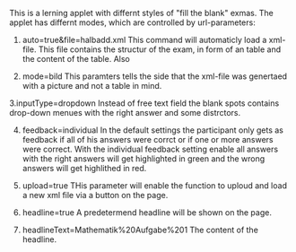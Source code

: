 This is a lerning applet with differnt styles of "fill the blank" exmas. The applet has differnt modes, which are controlled by url-parameters:

1. auto=true&file=halbadd.xml
This command will automaticly load a xml-file. This file contains the structur of the exam, in form of an table and the content of the table. Also 

2. mode=bild
This paramters tells the side that the xml-file was genertaed with a picture and not a table in mind.

3.inputType=dropdown
Instead of free text field the blank spots contains drop-down menues with the right answer and some distrctors.

4. feedback=individual
In the default settings the participant only gets as feedback if all of his answers were corrct or if one or more answers were correct.
With the individual feedback setting enable all answers with the right answers will get highlighted in green and the wrong answers will get highlithed in red.

5. upload=true
THis parameter will enable the function to uploud and load a new xml file via a button on the page.

6. headline=true
A predetermend headline will be shown on the page.

7. headlineText=Mathematik%20Aufgabe%201
The content of the headline.
